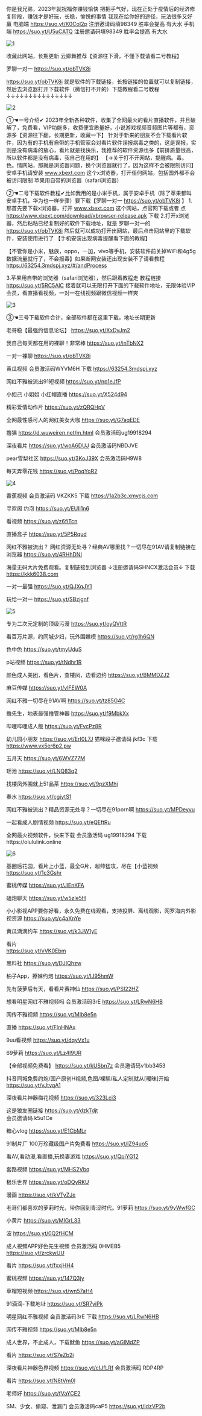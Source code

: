 你是我兄弟，2023年就祝福你赚钱愉快 把把手气好，现在正处于疫情后的经济修复阶段，赚钱才是好玩，长稳，愉悦的事情 我现在给你好的途径，玩法很多又好赢
电脑端 https://suo.yt/K0CoI2p 注册邀请码填98349 胜率会提高 有大水
手机端 https://suo.yt/U5uCATQ 注册邀请码填98349 胜率会提高 有大水

![1](https://user-images.githubusercontent.com/117700658/213657491-99d78eb4-9781-4fab-9c3d-843344eca6c1.jpg)


收藏此网站，长期更新 云卿舞推荐【资源往下滑，不懂下载请看二号教程】

罗聊一对一 https://suo.yt/obTVK8i 

https://suo.yt/obTVK8i 就是软件的下载链接，长按链接的位置就可以复制链接，然后去浏览器打开下载软件（微信打不开的）下载教程看二号教程↓↓↓↓↓↓↓↓↓↓↓↓↓↓↓

![2](https://user-images.githubusercontent.com/117700658/213657547-eab7a1f1-4735-4d49-907b-720732dfed7e.jpg)


①☚一号介绍✔ 2023年全新各种软件，收集了全网最火的看片直播软件，并且破解了，免费看，VIP功能多，收费便宜质量好，小说游戏视频音频图片等都有，资源多【资源往下翻，长期更新，收藏一下】 针对于新来的朋友不会下载看片软件，因为有的手机有自带的手机管家会对看片软件误报病毒之类的，这是误报，实则是没有病毒的放心，看片就是找快乐，我推荐的软件资源也多【前排质量很高，所以软件都是没有病毒，我自己在用的】
【→关于打不开网站，提醒病。毒。色。情网站，那就是浏览器问题，换个浏览器就行了，因为这样不会被限制访问】
 安卓手机请安装 www.xbext.com 这个x浏览器，打开任何网站，包括国外都不会被访问限制 苹果用自带的浏览器（safari浏览器）

②☚二号下载软件教程✔比如我用的是小米手机，属于安卓手机（除了苹果都叫安卓手机，华为也一样步骤）要下载【罗聊一对一 https://suo.yt/obTVK8i   】
1.那首先要下载x浏览器，打开 www.xbext.com 这个网站，点官网下载或者
点 https://www.xbext.com/download/xbrowser-release.apk 下载 
2.打开x浏览器，然后粘粘已经复制好的软件下载地址，就是 罗聊一对一的
 https://suo.yt/obTVK8i  然后就可以成功打开出网站，最后点击网站里的下载软件，安装使用进行了 【手机安装出现病毒提醒看下面的教程】

【不管你是小米，魅族，oppo，一加，vivo等手机，安装软件前关掉WiFi和4g5g数据流量就行了，不会报毒】如果断网安装还出现安装不了请看教程 https://63254.3mdspj.xyz/#/andProcess

3.苹果用自带的浏览器（safari浏览器），然后跟着教程走
 教程链接 https://suo.yt/5RC5AlC
接着就可以无限打开下面的下载软件地址，无限体验VIP会员，看直播看视频，一对一在线视频跟微信视频一样爽

![3](https://user-images.githubusercontent.com/117700658/213657614-43ce3ccf-5828-4d04-9aa2-2af74b9c8093.jpg)



③☚三号下载软件合计，全部软件都在这里下载，地址长期更新


老哥稳【最强约信息论坛】
https://suo.yt/XxDvJm2

我自己每天都在用的裸聊！非常棒
https://suo.yt/inTbNX2

一对一裸聊
https://suo.yt/obTVK8i

黄瓜视频 会员激活码WYVM6H
下载 https://63254.3mdspj.xyz

网红不雅被流出91短视频
https://suo.yt/np1eJfP

小妲己 小姐姐 小红帽直播
https://suo.yt/X524d94

精彩爱情动作片
https://suo.yt/zQRQHpV

全网最性感可人的网红美女大咖
https://suo.yt/G7aqEDE

撸猫
https://d.wuweiren.net/m.html
会员激活码ug19918294

深夜看片
 https://suo.yt/woA6DUJ
会员激活码NBDJVE

pear雪梨社区
https://suo.yt/3KoJ39X
会员激活码H9W8

每天弄零花钱
https://suo.yt/PoqYoR2

![4](https://user-images.githubusercontent.com/117700658/213657680-aa5acd95-1457-45de-aa60-326afd61635e.jpg)


香蕉视频 会员激活码 VKZKK5 
下载 https://1a2b3c.xmycjs.com

寻欢阁 约泡
https://suo.yt/EUIl1n6

看视频
https://suo.yt/z6fiTcn

直播盒子
https://suo.yt/5P5Rqud

网红不雅被流出？ 网红资源无处寻？经典AV哪里找？一切尽在91AV请复制链接在浏览器
https://suo.yt/4RHhDNI


海量无码大片免费观看。复制链接到浏览器
↓注册邀请码SHNCX激活会员↓ 下载
https://kkk6038.com

一对一最强
https://suo.yt/QJXqJY1

玩恰一对一 
https://suo.yt/SBzjgnf

![5](https://user-images.githubusercontent.com/117700658/213657708-53b24931-afe0-4bb1-bb41-227e400985be.jpg)


专为二次元定制的顶级污漫
https://suo.yt/oyQVttR

看百万片源，约同城少妇，玩外围嫩模
 https://suo.yt/rg1h6QN

色中色
https://suo.yt/tmyUduS

p站视频
https://suo.yt/tNdhr1R

颜色成人美团，看色片，查楼凤，边看边约
https://suo.yt/BMMDZJ2

麻豆传媒
https://suo.yt/vlFEW0A

网红不雅一切尽在91AV啊
https://suo.yt/tz85G4C

撸先生，地表最强撸管神器
https://suo.yt/f9MbkXx

哔哩哔哩成人版
https://suo.yt/FvcPz8R

幼儿园小朋友
https://suo.yt/ErI0L7J
                                                                                                            猫咪段子邀请码 jkf3c
下载 https://www.vx5er6p2.pw           

五月天
 https://suo.yt/6WVZ77M

瑶池
https://suo.yt/LNQ83q2

找楼凤外围就上51品茶
https://suo.yt/9pzXMhj

春水
https://suo.yt/cgjytS1

网红不雅被流出？精品资源无处寻？一切尽在91porn啊
https://suo.yt/MPDeyvu

一起看成人剧情视频
  https://suo.yt/eQEftRu   

全网最火视频软件，快来下载
会员激活码 ug19918294
下载https://olululink.online

![6](https://user-images.githubusercontent.com/117700658/213657738-309dc2c8-3b64-4acc-85cb-4623ba0e4f14.jpg)


基圈后花园，看片上小蓝，最全G片，超帅猛攻，尽在【小蓝视频
 https://suo.yt/1c3Gshr

蜜桃传媒
https://suo.yt/JlEnKFA

磕炮聊天
https://suo.yt/w5zle5H

小小影视APP要你好看，永久免费在线观看，支持投屏、离线观影，网罗海内外影视资源
https://suo.yt/c4aXnYe

黄瓜滴滴约车
https://suo.yt/k3JW1yE
  
看片                                
https://suo.yt/vVK0Ebm

黑料社
https://suo.yt/DJIQhzw

柚子App，撩妹约炮
https://suo.yt/lJ95hmW

先有菠萝后有天，看看片赛神仙
https://suo.yt/PSI22HZ

想看明星网红不雅视频吗
会员激活码3rE
https://suo.yt/LRwN6HB

网传不雅视频
 https://suo.yt/MIb8e5n

直播
https://suo.yt/FlnHNAx

9uu看视频
https://suo.yt/dqyVx1u

69萝莉
https://suo.yt/Lz4I9UR

【全部视频免费看】
https://suo.yt/kUSbn7z
会员邀请码v1bb3453

抖音同城免费约炮/国产原创H视频,色图/裸聊/私人定制就从[暧昧]开始
https://suo.yt/vJtvqA1

深夜看片神器梅花视频
 https://suo.yt/323Lci3

这是狼友圈链接 https://suo.yt/dzkTdjt   
会员邀请码 k5u1Ce

糖心vlog
https://suo.yt/E1CbMLr

91制片厂 100万珍藏级国产片免费看
https://suo.yt/lZ94uo5

看AV,看动漫,看直播,玩换妻游戏
https://suo.yt/QpiYG12

套路视频
https://suo.yt/MHS2Vbq

极乐世界
https://suo.yt/oDQyRKU

漫画
https://suo.yt/kVTyZJe

老哥们都喜欢的萝莉时光，带你回到青涩时代。91萝莉
 https://suo.yt/9yWwfGC

小黄片
https://suo.yt/MIGrL33

波
https://suo.yt/0Q2fHCM

成人視頻APP好色先生視頻
会员激活码 0HMEB5  
https://suo.yt/zrckwUU

看片
https://suo.yt/fxxjHH4

蜜桃视频
https://suo.yt/147Q3jy

草榴短视频
https://suo.yt/wn57aH4

91滴滴-下载地址
https://suo.yt/SR7yiPk

明星网红不雅视频    会员激活码3rE
下载 https://suo.yt/LRwN6HB

网传不雅视频
 https://suo.yt/MIb8e5n

成人世界，不止成人，下载鱿鱼
https://suo.yt/aGlMdZP

看片
https://suo.yt/S7eZb2i

深夜看片神器色界视频
 https://suo.yt/cIJfLRf
会员激活码 RDP4RP

看片
https://suo.yt/N8tVm0l

老师好
https://suo.yt/fVaYCE2

SM、少女、偷窥、泄漏门
会员激活码caP5
https://suo.yt/IdzVP2b
